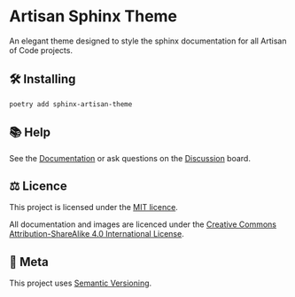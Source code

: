 # Artisan Sphinx Theme

<p class="lead">
An elegant theme designed to style the sphinx documentation for all Artisan of
Code projects.
</p>


## 🛠 Installing

```
poetry add sphinx-artisan-theme
```

## 📚 Help

See the [Documentation][docs] or ask questions on the [Discussion][discussions] board.

## ⚖️ Licence

This project is licensed under the [MIT licence][mit_licence].

All documentation and images are licenced under the 
[Creative Commons Attribution-ShareAlike 4.0 International License][cc_by_sa].

## 📝 Meta

This project uses [Semantic Versioning][semvar].

[docs]: https://sphinx-artisan-theme.artisan.io
[discussions]: https://github.com/artisanofcode/sphinx-artisan-theme/discussions
[mit_licence]: http://dan.mit-license.org/
[cc_by_sa]: https://creativecommons.org/licenses/by-sa/4.0/
[semvar]: http://semver.org/
